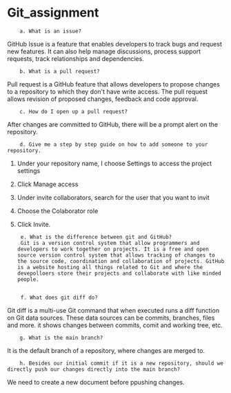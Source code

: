 # Git_assignment <ValeriaGuima>


        a. What is an issue?
GitHub Issue is a feature that enables developers to track bugs and request new features. It can also help manage discussions, process support requests, track relationships and dependencies.

        b. What is a pull request?
Pull request is a GitHub feature that allows developers to propose changes to a repository to which they don't have write access. The pull request allows revision of proposed changes, feedback and code approval.

        c. How do I open up a pull request?
After changes are committed to GitHub, there will be a prompt alert on the repository.

        d. Give me a step by step guide on how to add someone to your repository.
1. Under your repository name, I choose Settings to access the project settings
2. Click Manage access
3. Under invite collaborators, search for the user that you want to invit
4. Choose the Colaborator role
5. Click Invite.


        e. What is the difference between git and GitHub?
		Git is a version control system that allow programmers and developers to work together on projects. It is a free and open source version control system that allows tracking of changes to the source code, coordination and collaboration of projects. GitHub is a website hosting all things related to Git and where the devepolloers store their projects and collaborate with like minded people.


        f. What does git diff do?
Git diff is a multi-use Git command that when executed runs a diff function on Git data sources. These data sources can be commits, branches, files and more. it shows changes between commits, comit and working tree, etc.



        g. What is the main branch?
It is the default branch of a repository, where changes are merged to.

        h. Besides our initial commit if it is a new repository, should we directly push our changes directly into the main branch?
We need to create a new document before ppushing changes.